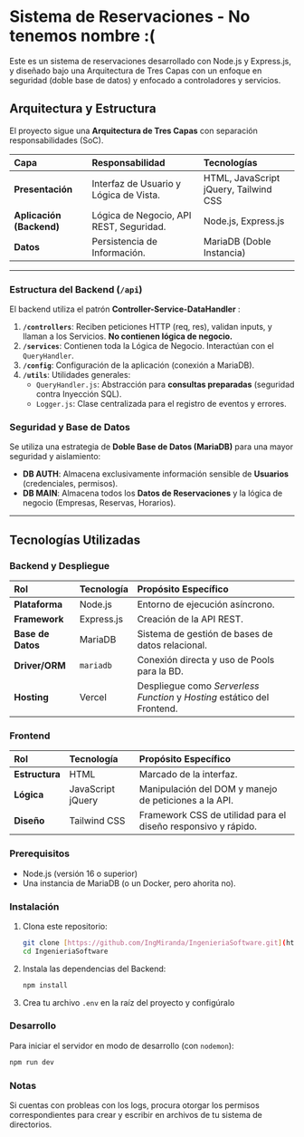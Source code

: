 # Sistema de Reservaciones - No tenemos nombre :(

Este es un sistema de reservaciones desarrollado con Node.js y Express.js, y diseñado bajo una Arquitectura de Tres Capas con un enfoque en seguridad (doble base de datos) y enfocado a controladores y servicios.

## Arquitectura y Estructura

El proyecto sigue una **Arquitectura de Tres Capas** con separación responsabilidades (SoC).

| Capa                     | Responsabilidad                         | Tecnologías                           |
| :----------------------- | :-------------------------------------- | :------------------------------------ |
| **Presentación**         | Interfaz de Usuario y Lógica de Vista.  | HTML, JavaScript jQuery, Tailwind CSS |
| **Aplicación (Backend)** | Lógica de Negocio, API REST, Seguridad. | Node.js, Express.js                   |
| **Datos**                | Persistencia de Información.            | MariaDB (Doble Instancia)             |

---

### Estructura del Backend (`/api`)

El backend utiliza el patrón **Controller-Service-DataHandler** :

1.  **`/controllers`**: Reciben peticiones HTTP (req, res), validan inputs, y llaman a los Servicios. **No contienen lógica de negocio.**
2.  **`/services`**: Contienen toda la Lógica de Negocio. Interactúan con el `QueryHandler`.
3.  **`/config`**: Configuración de la aplicación (conexión a MariaDB).
4.  **`/utils`**: Utilidades generales:
    - `QueryHandler.js`: Abstracción para **consultas preparadas** (seguridad contra Inyección SQL).
    - `Logger.js`: Clase centralizada para el registro de eventos y errores.

### Seguridad y Base de Datos

Se utiliza una estrategia de **Doble Base de Datos (MariaDB)** para una mayor seguridad y aislamiento:

- **DB AUTH**: Almacena exclusivamente información sensible de **Usuarios** (credenciales, permisos).
- **DB MAIN**: Almacena todos los **Datos de Reservaciones** y la lógica de negocio (Empresas, Reservas, Horarios).

---

## Tecnologías Utilizadas

### Backend y Despliegue

| Rol               | Tecnología | Propósito Específico                                                     |
| :---------------- | :--------- | :----------------------------------------------------------------------- |
| **Plataforma**    | Node.js    | Entorno de ejecución asíncrono.                                          |
| **Framework**     | Express.js | Creación de la API REST.                                                 |
| **Base de Datos** | MariaDB    | Sistema de gestión de bases de datos relacional.                         |
| **Driver/ORM**    | `mariadb`  | Conexión directa y uso de Pools para la BD.                              |
| **Hosting**       | Vercel     | Despliegue como _Serverless Function_ y _Hosting_ estático del Frontend. |

### Frontend

| Rol            | Tecnología        | Propósito Específico                                          |
| :------------- | :---------------- | :------------------------------------------------------------ |
| **Estructura** | HTML              | Marcado de la interfaz.                                       |
| **Lógica**     | JavaScript jQuery | Manipulación del DOM y manejo de peticiones a la API.         |
| **Diseño**     | Tailwind CSS      | Framework CSS de utilidad para el diseño responsivo y rápido. |

### Prerequisitos

- Node.js (versión 16 o superior)
- Una instancia de MariaDB (o un Docker, pero ahorita no).

### Instalación

1.  Clona este repositorio:
    ```bash
    git clone [https://github.com/IngMiranda/IngenieriaSoftware.git](https://github.com/IngMiranda/IngenieriaSoftware.git) IngenieriaSoftware
    cd IngenieriaSoftware
    ```
2.  Instala las dependencias del Backend:
    ```bash
    npm install
    ```
3.  Crea tu archivo `.env` en la raíz del proyecto y configúralo

### Desarrollo

Para iniciar el servidor en modo de desarrollo (con `nodemon`):

```bash
npm run dev
```

### Notas

Si cuentas con probleas con los logs, procura otorgar los permisos correspondientes para crear y escribir en archivos de tu sistema de directorios.
